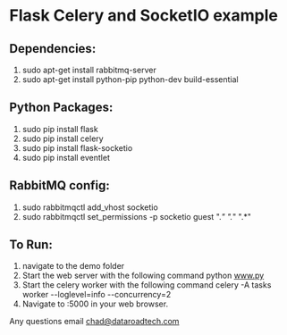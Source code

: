 # Flask Celery and SocketIO example

 
## Dependencies:
  1. sudo apt-get install rabbitmq-server
  2. sudo apt-get install python-pip python-dev build-essential

## Python Packages:
  1. sudo pip install flask
  2. sudo pip install celery
  3. sudo pip install flask-socketio
  4. sudo pip install eventlet
  
## RabbitMQ config:
  1. sudo rabbitmqctl add_vhost socketio
  2. sudo rabbitmqctl set_permissions -p socketio guest ".*" ".*" ".*"

## To Run:
  1. navigate to the demo folder
  2. Start the web server with the following command
    python www.py
  3. Start the celery worker with the following command
    celery -A tasks worker --loglevel=info --concurrency=2
  4. Navigate to <HOST>:5000 in your web browser.
  
  
Any questions email chad@dataroadtech.com
